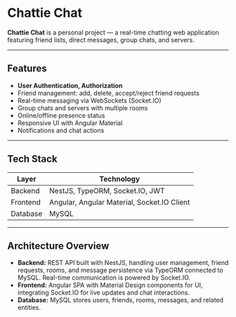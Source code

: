 # Chattie Chat

**Chattie Chat** is a personal project — a real-time chatting web application featuring friend lists, direct messages, group chats, and servers.

---

## Features

- **User Authentication, Authorization**  
- Friend management: add, delete, accept/reject friend requests  
- Real-time messaging via WebSockets (Socket.IO)  
- Group chats and servers with multiple rooms  
- Online/offline presence status  
- Responsive UI with Angular Material  
- Notifications and chat actions  

---

## Tech Stack

| Layer    | Technology                           |
| -------- | ---------------------------------- |
| Backend  | NestJS, TypeORM, Socket.IO, JWT          |
| Frontend | Angular, Angular Material, Socket.IO Client |
| Database | MySQL                              |

---

## Architecture Overview

- **Backend:** REST API built with NestJS, handling user management, friend requests, rooms, and message persistence via TypeORM connected to MySQL. Real-time communication is powered by Socket.IO.  
- **Frontend:** Angular SPA with Material Design components for UI, integrating Socket.IO for live updates and chat interactions.  
- **Database:** MySQL stores users, friends, rooms, messages, and related entities.
